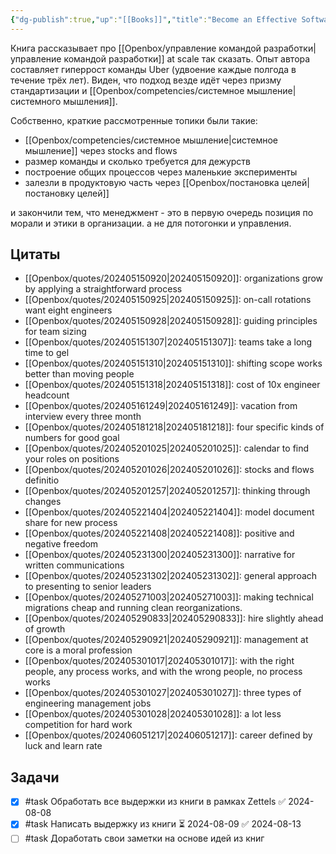 ```yaml
---
{"dg-publish":true,"up":"[[Books]]","title":"Become an Effective Software Engineering Manager","category":"book","status":"Completed","tags":["books"],"rating":4,"date":"2023-09-13","modified_at":"2024-09-09T15:12:09+03:00","dg-path":"/books/Become an Effective Software Engineering Manager.md","permalink":"/books/become-an-effective-software-engineering-manager/","dgPassFrontmatter":true}
---
```





Книга рассказывает про [[Openbox/управление командой разработки\|управление командой разработки]] at scale так сказать. Опыт автора составляет гиперрост команды Uber (удвоение каждые полгода в течение трёх лет). Виден, что подход везде идёт через призму стандартизации и [[Openbox/competencies/системное мышление\|системного мышления]]. 

Собственно, краткие рассмотренные топики были такие:
- [[Openbox/competencies/системное мышление\|системное мышление]] через stocks and flows
- размер команды и сколько требуется для дежурств
- построение общих процессов через маленькие эксперименты
- залезли в продуктовую часть через [[Openbox/постановка целей\|постановку целей]]

и закончили тем, что менеджмент - это в первую очередь позиция по морали и этики в организации. а не для потогонки и управления. 

## Цитаты

- [[Openbox/quotes/202405150920\|202405150920]]: organizations grow by applying a straightforward process
- [[Openbox/quotes/202405150925\|202405150925]]: on-call rotations want eight engineers
- [[Openbox/quotes/202405150928\|202405150928]]: guiding principles for team sizing
- [[Openbox/quotes/202405151307\|202405151307]]: teams take a long time to gel
- [[Openbox/quotes/202405151310\|202405151310]]: shifting scope works better than moving people
- [[Openbox/quotes/202405151318\|202405151318]]: cost of 10x engineer headcount
- [[Openbox/quotes/202405161249\|202405161249]]: vacation from interview every three month
- [[Openbox/quotes/202405181218\|202405181218]]: four specific kinds of numbers for good goal
- [[Openbox/quotes/202405201025\|202405201025]]: calendar to find your roles on positions
- [[Openbox/quotes/202405201026\|202405201026]]: stocks and flows definitio
- [[Openbox/quotes/202405201257\|202405201257]]: thinking through changes
- [[Openbox/quotes/202405221404\|202405221404]]: model document share for new process
- [[Openbox/quotes/202405221408\|202405221408]]: positive and negative freedom
- [[Openbox/quotes/202405231300\|202405231300]]: narrative for written communications
- [[Openbox/quotes/202405231302\|202405231302]]: general approach to presenting to senior leaders
- [[Openbox/quotes/202405271003\|202405271003]]: making technical migrations cheap and running clean reorganizations.
- [[Openbox/quotes/202405290833\|202405290833]]: hire slightly ahead of growth
- [[Openbox/quotes/202405290921\|202405290921]]: management at core is a moral profession
- [[Openbox/quotes/202405301017\|202405301017]]: with the right people, any process works, and with the wrong people, no process works
- [[Openbox/quotes/202405301027\|202405301027]]: three types of engineering management jobs
- [[Openbox/quotes/202405301028\|202405301028]]: a lot less competition for hard work
- [[Openbox/quotes/202406051217\|202406051217]]: career defined by luck and learn rate


## Задачи

- [x] #task Обработать все выдержки из книги в рамках Zettels ✅ 2024-08-08
- [x] #task Написать выдержку из книги ⏳ 2024-08-09 ✅ 2024-08-13
- [ ] #task Доработать свои заметки на основе идей из книг
